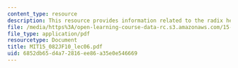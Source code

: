 ```yaml
---
content_type: resource
description: This resource provides information related to the radix heap algorithm.
file: /media/https%3A/open-learning-course-data-rc.s3.amazonaws.com/15-082j-network-optimization-fall-2010/6852db65d4a72816ee86a35e0e546669_MIT15_082JF10_lec06.pdf
file_type: application/pdf
resourcetype: Document
title: MIT15_082JF10_lec06.pdf
uid: 6852db65-d4a7-2816-ee86-a35e0e546669
---
```


